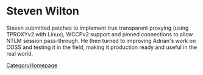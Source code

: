# Steven Wilton

Steven submitted patches to implement true transparent proxying (using
TPROXYv2 with Linux), WCCPv2 support and pinned connections to allow
NTLM session pass-through. He then turned to improving Adrian's work on
COSS and testing it in the field, making it production ready and useful
in the real world.

[CategoryHomepage](/CategoryHomepage#)
